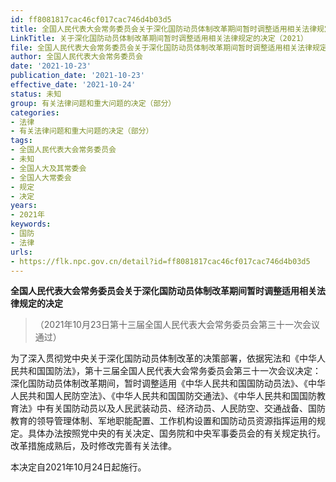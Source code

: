 ```yaml
---
id: ff8081817cac46cf017cac746d4b03d5
title: 全国人民代表大会常务委员会关于深化国防动员体制改革期间暂时调整适用相关法律规定的决定
LinkTitle: 关于深化国防动员体制改革期间暂时调整适用相关法律规定的决定（2021）
file: 全国人民代表大会常务委员会关于深化国防动员体制改革期间暂时调整适用相关法律规定的决定_20211023_ff8081817cac46cf017cac746d4b03d5.docx
author: 全国人民代表大会常务委员会
date: '2021-10-23'
publication_date: '2021-10-23'
effective_date: '2021-10-24'
status: 未知
group: 有关法律问题和重大问题的决定（部分）
categories:
- 法律
- 有关法律问题和重大问题的决定（部分）
tags:
- 全国人民代表大会常务委员会
- 未知
- 全国人大及其常委会
- 全国人大常委会
- 规定
- 决定
years:
- 2021年
keywords:
- 国防
- 法律
urls:
- https://flk.npc.gov.cn/detail?id=ff8081817cac46cf017cac746d4b03d5
---
```


**全国人民代表大会常务委员会关于深化国防动员体制改革期间暂时调整适用相关法律规定的决定**

> （2021年10月23日第十三届全国人民代表大会常务委员会第三十一次会议通过）

为了深入贯彻党中央关于深化国防动员体制改革的决策部署，依据宪法和《中华人民共和国国防法》，第十三届全国人民代表大会常务委员会第三十一次会议决定：深化国防动员体制改革期间，暂时调整适用《中华人民共和国国防动员法》、《中华人民共和国人民防空法》、《中华人民共和国国防交通法》、《中华人民共和国国防教育法》中有关国防动员以及人民武装动员、经济动员、人民防空、交通战备、国防教育的领导管理体制、军地职能配置、工作机构设置和国防动员资源指挥运用的规定。具体办法按照党中央的有关决定、国务院和中央军事委员会的有关规定执行。改革措施成熟后，及时修改完善有关法律。

本决定自2021年10月24日起施行。
